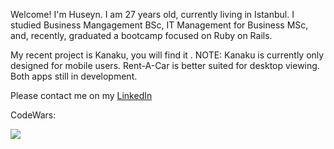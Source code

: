 Welcome!
I'm Huseyn. I am 27 years old, currently living in Istanbul. I studied Business Mangagement BSc, IT Management for Business MSc, and, recently, graduated a bootcamp focused on Ruby on Rails.

My recent project is Kanaku, you will find it .
NOTE: Kanaku is currently only designed for mobile users. 
Rent-A-Car is better suited for desktop viewing. Both apps still in development.

Please contact me on my <a href="https://www.linkedin.com/in/huseyn-hajiyev-akif/">LinkedIn</a>

CodeWars:

<a href="https://www.codewars.com/users/HuseynHajiyev"><img src="https://www.codewars.com/users/HuseynHajiyev/badges/large"></img></a>
